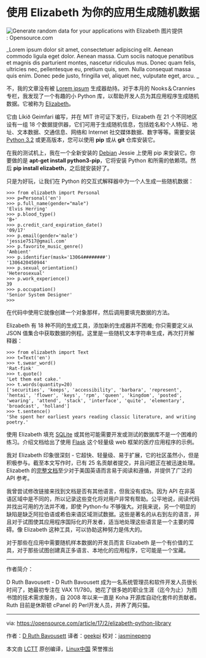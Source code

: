 使用 Elizabeth 为你的应用生成随机数据
============================================================


 ![Generate random data for your applications with Elizabeth](https://opensource.com/sites/default/files/styles/image-full-size/public/images/life/osdc_520x292_opendata_0613mm.png?itok=mzC0Tb28 "Generate random data for your applications with Elizabeth") 
图片提供 : Opensource.com

 _Lorem ipsum dolor sit amet, consectetuer adipiscing elit. Aenean commodo ligula eget dolor. Aenean massa. Cum sociis natoque penatibus et magnis dis parturient montes, nascetur ridiculus mus. Donec quam felis, ultricies nec, pellentesque eu, pretium quis, sem. Nulla consequat massa quis enim. Donec pede justo, fringilla vel, aliquet nec, vulputate eget, arcu. _ 

不，我的文章没有被 [Lorem ipsum][2] 生成器劫持。对于本月的 Nooks＆Crannies 专栏，我发现了一个有趣的小 Python 库，以帮助开发人员为其应用程序生成随机数据。它被称为 [Elizabeth][3]。

它由 Líkið Geimfari 编写，并在 MIT 许可证下发行，Elizabeth 在 21 个不同地区设有一组 18 个数据提供器，它们可用于生成随机信息，包括姓名和个人特征、地址、文本数据、交通信息、网络和 Internet 社交媒体数据、数字等等。需要安装 [Python 3.2][4] 或更高版本，您可以使用 **pip** 或从 **git** 仓库安装它。

在我的测试机上，我在一个全新安装的 [Debian][5] Jessie 上使用 pip 来安装它。你要做的是 **apt-get install python3-pip**，它将安装 Python 和所需的依赖项。然后 **pip install elizabeth**，之后就安装好了。

只是为好玩，让我们在 Python 的交互式解释器中为一个人生成一些随机数据：

```
>>> from elizabeth import Personal
>>> p=Personal('en')
>>> p.full_name(gender="male")
'Elvis Herring'
>>> p.blood_type()
'B+'
>>> p.credit_card_expiration_date()
'09/17'
>>> p.email(gender='male')
'jessie7517@gmail.com'
>>> p.favorite_music_genre()
'Ambient'
>>> p.identifier(mask='13064########')
'1306420450944'
>>> p.sexual_orientation()
'Heterosexual'
>>> p.work_experience()
39
>>> p.occupation()
'Senior System Designer'
>>>
```

在代码中使用它就像创建一个对象那样，然后调用要填充数据的方法。

Elizabeth 有 18 种不同的生成工具，添加新的生成器并不困难; 你只需要定义从 JSON 值集合中获取数据的例程。这里是一些随机文本字符串生成，再次打开解释器：

```
>>> from elizabeth import Text
>>> t=Text('en')
>>> t.swear_word()
'Rat-fink'
>>> t.quote()
'Let them eat cake.'
>>> t.words(quantity=20)
['securities', 'keeps', 'accessibility', 'barbara', 'represent', 'hentai', 'flower', 'keys', 'rpm', 'queen', 'kingdom', 'posted', 'wearing', 'attend', 'stack', 'interface', 'quite', 'elementary', 'broadcast', 'holland']
>>> t.sentence()
'She spent her earliest years reading classic literature, and writing poetry.'
```

使用 Elizabeth 填充 [SQLite][6] 或其他可能需要开发或测试的数据库不是一个困难的练习。介绍文档给出了使用 [Flask][7] 这个轻量级 web 框架的医疗应用程序的示例。

我对 Elizabeth 印象很深刻 - 它超快、轻量级、易于扩展，它的社区虽然小，但是积极参与。截至本文写作时，已有 25 名贡献者提交，并且问题正在被迅速处理。Elizabeth 的[完整文档][8]至少对于美国英语而言易于阅读和遵循，并提供了广泛的 API 参考。

我曾尝试修改链接来找到文档是否有其他语言，但我没有成功。因为 API 在非英语区域中是不同的，所以记录这些变化将对用户非常有帮助。公平地说，阅读代码并找出可用的方法并不难，即使 Python-fu 不够强大。对我来说，另一个明显的缺陷是缺乏阿拉伯语或希伯来语区域测试数据。这些是著名的从右到左的语言，并且对于试图使其应用程序国际化的开发者，适当地处理这些语言是一个主要的障碍。像 Elizabeth 这种工具，可以协助这种努力是伟大的。

对于那些在应用中需要随机样本数据的开发员而言 Elizabeth 是一个有价值的工具，对于那些试图创建真正多语言、本地化的应用程序，它可能是一个宝藏。

--------------------------------------------------------------------------------

作者简介：

D Ruth Bavousett - D Ruth Bavousett 成为一名系统管理员和软件开发人员很长时间了，她最初专注在 VAX 11/780。她花了很多她的职业生涯（迄今为止）为图书馆的技术需求服务，自 2008 年以来一直是 Koha 开源库自动化套件的贡献者。Ruth 目前是休斯顿 cPanel 的  Perl开发人员，并养了两只猫。

--------------------------------------------------------------------------------

via: https://opensource.com/article/17/2/elizabeth-python-library

作者：[D Ruth Bavousett][a]
译者：[geekpi](https://github.com/geekpi)
校对：[jasminepeng](https://github.com/jasminepeng)

本文由 [LCTT](https://github.com/LCTT/TranslateProject) 原创编译，[Linux中国](https://linux.cn/) 荣誉推出

[a]:https://opensource.com/users/druthb
[1]:https://opensource.com/article/17/2/elizabeth-python-library?rate=kuXZVuHCdEv_hrxRnK1YQctlsTJeFJLcVx3Nf2VIW38
[2]:https://en.wikipedia.org/wiki/Lorem_ipsum
[3]:https://github.com/lk-geimfari/elizabeth
[4]:https://www.python.org/
[5]:https://www.debian.org/
[6]:https://sqlite.org/
[7]:https://flask.pocoo.org/
[8]:http://elizabeth.readthedocs.io/en/latest/index.html
[9]:https://opensource.com/user/36051/feed
[10]:https://opensource.com/article/17/2/elizabeth-python-library#comments
[11]:https://opensource.com/users/druthb
